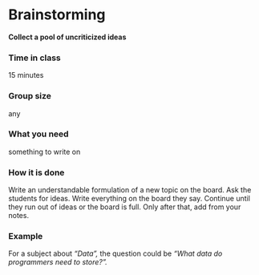 # Brainstorming

**Collect a pool of uncriticized ideas**

### Time in class

15 minutes

### Group size

any

### What you need

something to write on

### How it is done

Write an understandable formulation of a new topic on the board. Ask
the students for ideas. Write everything on the board they say. Continue
until they run out of ideas or the board is full. Only after that, add
from your notes.

### Example

For a subject about *“Data”,* the question could be *“What data do
programmers need to store?”.*
